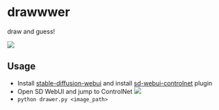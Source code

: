 # drawwwer
 draw and guess!

![](https://s2.loli.net/2023/08/26/dDhiMrawey3W4nb.png)

## Usage

- Install [stable-diffusion-webui](https://github.com/AUTOMATIC1111/stable-diffusion-webui) and install [sd-webui-controlnet](https://github.com/Mikubill/sd-webui-controlnet) plugin
- Open SD WebUI and jump to ControlNet
  ![](https://s2.loli.net/2023/08/26/ju2QpcPCobIgtlL.png)
- `python drawer.py <image_path>`